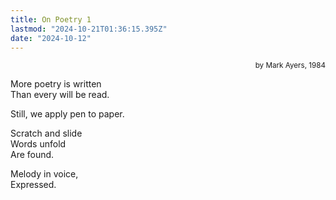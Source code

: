 ```yaml
---
title: On Poetry 1
lastmod: "2024-10-21T01:36:15.395Z"
date: "2024-10-12"
---
```


<div style="text-align: right"><small>by Mark Ayers, 1984</small></div>

More poetry is written\
Than every will be read.

Still, we apply pen to paper.

Scratch and slide\
Words unfold\
Are found.

Melody in voice,\
Expressed.

